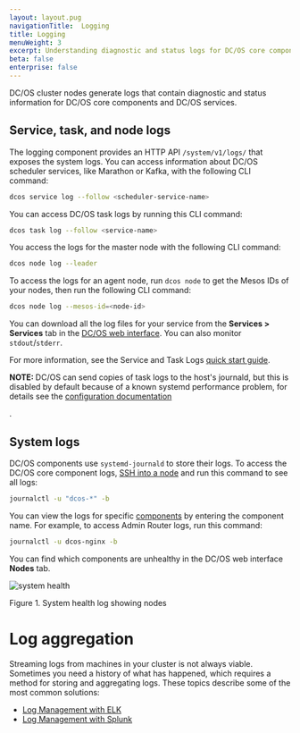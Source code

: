 ```yaml
---
layout: layout.pug
navigationTitle:  Logging
title: Logging
menuWeight: 3
excerpt: Understanding diagnostic and status logs for DC/OS core components and services
beta: false
enterprise: false
---
```


DC/OS cluster nodes generate logs that contain diagnostic and status information for DC/OS core components and DC/OS services.

## Service, task, and node logs

The logging component provides an HTTP API `/system/v1/logs/` that exposes the system logs. You can access information about DC/OS scheduler services, like Marathon or Kafka, with the following CLI command:

```bash
dcos service log --follow <scheduler-service-name>
```

You can access DC/OS task logs by running this CLI command:

```bash
dcos task log --follow <service-name>
```

You access the logs for the master node with the following CLI command:

```bash
dcos node log --leader
```

To access the logs for an agent node, run `dcos node` to get the Mesos IDs of your nodes, then run the following CLI command:

```bash
dcos node log --mesos-id=<node-id>
```

You can download all the log files for your service from the **Services > Services** tab in the [DC/OS web interface](/1.13/gui/). You can also monitor `stdout`/`stderr`.

For more information, see the Service and Task Logs [quick start guide](/1.13/monitoring/logging/quickstart/).

<p class="message--note"><strong>NOTE: </strong> DC/OS can send copies of task logs to the host's journald, but this is disabled by default because of a known systemd performance problem, for details see the <a href="https://docs.mesosphere.com/1.12/installing/production/advanced-configuration/configuration-reference/#mesos-container-log-sink">configuration documentation</a></p>.

## System logs

DC/OS components use `systemd-journald` to store their logs. To access the DC/OS core component logs, [SSH into a node][5] and run this command to see all logs:

```bash
journalctl -u "dcos-*" -b
```

You can view the logs for specific [components](/1.13/overview/architecture/components/) by entering the component name. For example, to access Admin Router logs, run this command:

```bash
journalctl -u dcos-nginx -b
```

You can find which components are unhealthy in the DC/OS web interface **Nodes** tab.

![system health](/1.13/img/GUI-Nodes-Main_View_Agents-1_12.png)

Figure 1. System health log showing nodes

# Log aggregation

Streaming logs from machines in your cluster is not always viable. Sometimes you need a history of what has happened, which requires a method for storing and aggregating logs. These topics describe some of the most common solutions:

- [Log Management with ELK](/1.13/monitoring/logging/aggregating/elk/)
- [Log Management with Splunk](/1.13/monitoring/logging/aggregating/splunk/)

[5]: /1.13/administering-clusters/sshcluster/
